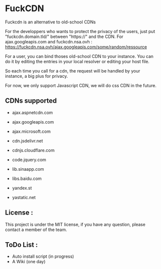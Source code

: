 # FuckCDN
Fuckcdn is an alternative to old-school CDNs

For the developpers who wants to protect the privacy of the users, just put "fuckcdn.domain.tld/" between "https://" and the CDN.
For ajax.googleapis.com and fuckcdn.nsa.ovh : https://fuckcdn.nsa.ovh/ajax.googleapis.com/some/random/ressource

For a user, you can bind thoses old-school CDN to your instance.
You can do it by editing the entries in your local resolver or editing your host file.

So each time you call for a cdn, the request will be handled by your instance, a big plus for privacy.

For now, we only support Javascript CDN, we will do css CDN in the future.

## CDNs supported

- ajax.aspnetcdn.com
- ajax.googleapis.com
- ajax.microsoft.com
- cdn.jsdelivr.net

- cdnjs.cloudflare.com
- code.jquery.com
- lib.sinaapp.com
- libs.baidu.com
- yandex.st
- yastatic.net

## License :

This project is under the MIT license, if you have any question, please contact a member of the team.

## ToDo List :

- Auto install script (in progress)
- A Wiki (one day)
